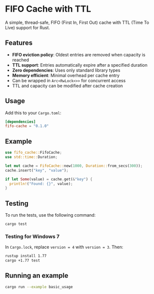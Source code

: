 # FIFO Cache with TTL

A simple, thread-safe, FIFO (First In, First Out) cache with TTL (Time To Live) support for Rust.

## Features

- **FIFO eviction policy**: Oldest entries are removed when capacity is reached
- **TTL support**: Entries automatically expire after a specified duration
- **Zero dependencies**: Uses only standard library types
- **Memory efficient**: Minimal overhead per cache entry
- Can be wrapped in `Arc<RwLock<>>` for concurrent access
- TTL and capacity can be modified after cache creation

## Usage

Add this to your `Cargo.toml`:

```toml
[dependencies]
fifo-cache = "0.1.0"
```

## Example

```rust
use fifo_cache::FifoCache;
use std::time::Duration;

let mut cache = FifoCache::new(1000, Duration::from_secs(300));
cache.insert("key", "value");

if let Some(value) = cache.get(&"key") {
  println!("Found: {}", value);
}
```

## Testing

To run the tests, use the following command:
```bash
cargo test
```

### Testing for Windows 7

In `Cargo.lock`, replace `version = 4` with `version = 3`. Then:

```bash
rustup install 1.77
cargo +1.77 test
```


## Running an example

```bash
cargo run --example basic_usage
```
